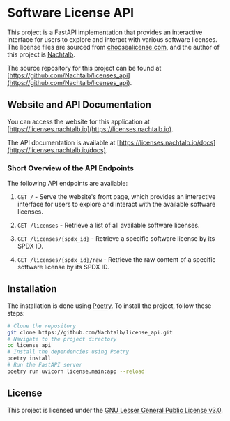# Software License API

This project is a FastAPI implementation that provides an interactive interface
for users to explore and interact with various software licenses. The license
files are sourced from
[choosealicense.com](https://github.com/github/choosealicense.com), and the
author of this project is [Nachtalb](https://github.com/Nachtalb).

The source repository for this project can be found at
[https://github.com/Nachtalb/licenses_api](https://github.com/Nachtalb/licenses_api).

## Website and API Documentation

You can access the website for this application at
[https://licenses.nachtalb.io](https://licenses.nachtalb.io).

The API documentation is available at
[https://licenses.nachtalb.io/docs](https://licenses.nachtalb.io/docs).

### Short Overview of the API Endpoints

The following API endpoints are available:

1. `GET /` - Serve the website's front page, which provides an interactive
   interface for users to explore and interact with the available software
   licenses.

2. `GET /licenses` - Retrieve a list of all available software licenses.

3. `GET /licenses/{spdx_id}` - Retrieve a specific software license by its SPDX
   ID.

4. `GET /licenses/{spdx_id}/raw` - Retrieve the raw content of a specific
   software license by its SPDX ID.

## Installation

The installation is done using [Poetry](https://python-poetry.org/). To install
the project, follow these steps:

```bash
# Clone the repository
git clone https://github.com/Nachtalb/license_api.git
# Navigate to the project directory
cd license_api
# Install the dependencies using Poetry
poetry install
# Run the FastAPI server
poetry run uvicorn license.main:app --reload
```

## License

This project is licensed under the
[GNU Lesser General Public License v3.0](https://www.gnu.org/licenses/lgpl-3.0.en.html).
